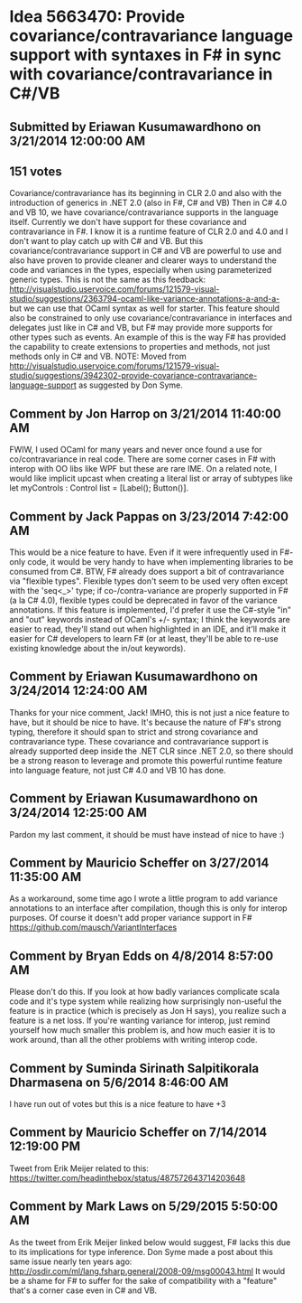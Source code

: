 # Idea 5663470: Provide covariance/contravariance language support with syntaxes in F# in sync with covariance/contravariance in C#/VB #

## Submitted by Eriawan Kusumawardhono on 3/21/2014 12:00:00 AM

## 151 votes

Covariance/contravariance has its beginning in CLR 2.0 and also with the introduction of generics in .NET 2.0 (also in F#, C# and VB)
Then in C# 4.0 and VB 10, we have covariance/contravariance supports in the language itself. Currently we don't have support for these covariance and contravariance in F#.
I know it is a runtime feature of CLR 2.0 and 4.0 and I don't want to play catch up with C# and VB.
But this covariance/contravariance support in C# and VB are powerful to use and also have proven to provide cleaner and clearer ways to understand the code and variances in the types, especially when using parameterized generic types.
This is not the same as this feedback:
http://visualstudio.uservoice.com/forums/121579-visual-studio/suggestions/2363794-ocaml-like-variance-annotations-a-and-a-
but we can use that OCaml syntax as well for starter.
This feature should also be constrained to only use covariance/contravariance in interfaces and delegates just like in C# and VB, but F# may provide more supports for other types such as events.
An example of this is the way F# has provided the capability to create extensions to properties and methods, not just methods only in C# and VB.
NOTE: Moved from http://visualstudio.uservoice.com/forums/121579-visual-studio/suggestions/3942302-provide-covariance-contravariance-language-support as suggested by Don Syme.




## Comment by Jon Harrop on 3/21/2014 11:40:00 AM

FWIW, I used OCaml for many years and never once found a use for co/contravariance in real code. There are some corner cases in F# with interop with OO libs like WPF but these are rare IME.
On a related note, I would like implicit upcast when creating a literal list or array of subtypes like let myControls : Control list = [Label(); Button()].

## Comment by Jack Pappas on 3/23/2014 7:42:00 AM

This would be a nice feature to have. Even if it were infrequently used in F#-only code, it would be very handy to have when implementing libraries to be consumed from C#.
BTW, F# already does support a bit of contravariance via "flexible types". Flexible types don't seem to be used very often except with the 'seq<_>' type; if co-/contra-variance are properly supported in F# (a la C# 4.0), flexible types could be deprecated in favor of the variance annotations.
If this feature is implemented, I'd prefer it use the C#-style "in" and "out" keywords instead of OCaml's +/- syntax; I think the keywords are easier to read, they'll stand out when highlighted in an IDE, and it'll make it easier for C# developers to learn F# (or at least, they'll be able to re-use existing knowledge about the in/out keywords).

## Comment by Eriawan Kusumawardhono on 3/24/2014 12:24:00 AM

Thanks for your nice comment, Jack!
IMHO, this is not just a nice feature to have, but it should be nice to have.
It's because the nature of F#'s strong typing, therefore it should span to strict and strong covariance and contravariance type.
These covariance and contravariance support is already supported deep inside the .NET CLR since .NET 2.0, so there should be a strong reason to leverage and promote this powerful runtime feature into language feature, not just C# 4.0 and VB 10 has done.

## Comment by Eriawan Kusumawardhono on 3/24/2014 12:25:00 AM

Pardon my last comment, it should be must have instead of nice to have :)

## Comment by Mauricio Scheffer on 3/27/2014 11:35:00 AM

As a workaround, some time ago I wrote a little program to add variance annotations to an interface after compilation, though this is only for interop purposes. Of course it doesn't add proper variance support in F#
https://github.com/mausch/VariantInterfaces

## Comment by Bryan Edds on 4/8/2014 8:57:00 AM

Please don't do this. If you look at how badly variances complicate scala code and it's type system while realizing how surprisingly non-useful the feature is in practice (which is precisely as Jon H says), you realize such a feature is a net loss.
If you're wanting variance for interop, just remind yourself how much smaller this problem is, and how much easier it is to work around, than all the other problems with writing interop code.

## Comment by Suminda Sirinath Salpitikorala Dharmasena on 5/6/2014 8:46:00 AM

I have run out of votes but this is a nice feature to have +3

## Comment by Mauricio Scheffer on 7/14/2014 12:19:00 PM

Tweet from Erik Meijer related to this: https://twitter.com/headinthebox/status/487572643714203648

## Comment by Mark Laws on 5/29/2015 5:50:00 AM

As the tweet from Erik Meijer linked below would suggest, F# lacks this due to its implications for type inference. Don Syme made a post about this same issue nearly ten years ago: http://osdir.com/ml/lang.fsharp.general/2008-09/msg00043.html
It would be a shame for F# to suffer for the sake of compatibility with a "feature" that's a corner case even in C# and VB.

